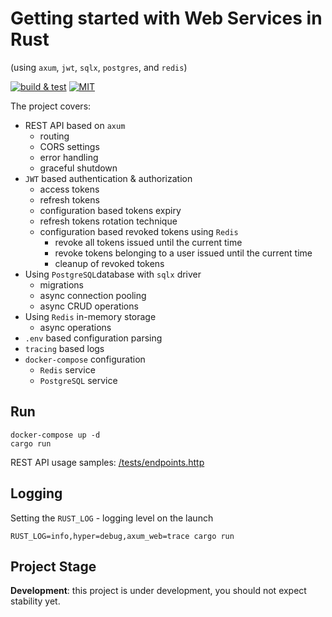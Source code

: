 # Getting started with Web Services in Rust

(using `axum`, `jwt`, `sqlx`, `postgres`, and `redis`)

[![build & test](https://github.com/sheroz/axum-web/actions/workflows/ci.yml/badge.svg)](https://github.com/sheroz/axum-web/actions/workflows/ci.yml)
[![MIT](https://img.shields.io/github/license/sheroz/axum-web)](https://github.com/sheroz/axum-web/tree/main/LICENSE)

The project covers:

- REST API based on `axum`
  - routing
  - CORS settings
  - error handling
  - graceful shutdown
- `JWT` based authentication & authorization
  - access tokens
  - refresh tokens
  - configuration based tokens expiry
  - refresh tokens rotation technique
  - configuration based revoked tokens using `Redis`
    - revoke all tokens issued until the current time
    - revoke tokens belonging to a user issued until the current time
    - cleanup of revoked tokens
- Using `PostgreSQL`database with `sqlx` driver
  - migrations
  - async connection pooling
  - async CRUD operations
- Using `Redis` in-memory storage
  - async operations
- `.env` based configuration parsing
- `tracing` based logs
- `docker-compose` configuration
  - `Redis` service
  - `PostgreSQL` service

## Run

```text
docker-compose up -d
cargo run
```

REST API usage samples: [/tests/endpoints.http](/tests/endpoints.http)

## Logging

Setting the `RUST_LOG` - logging level on the launch

```text
RUST_LOG=info,hyper=debug,axum_web=trace cargo run
```

## Project Stage

**Development**: this project is under development, you should not expect stability yet.

